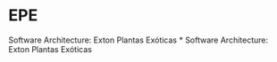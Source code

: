 # EPE
Software Architecture: Exton Plantas Exóticas  * Software Architecture: Exton Plantas Exóticas
